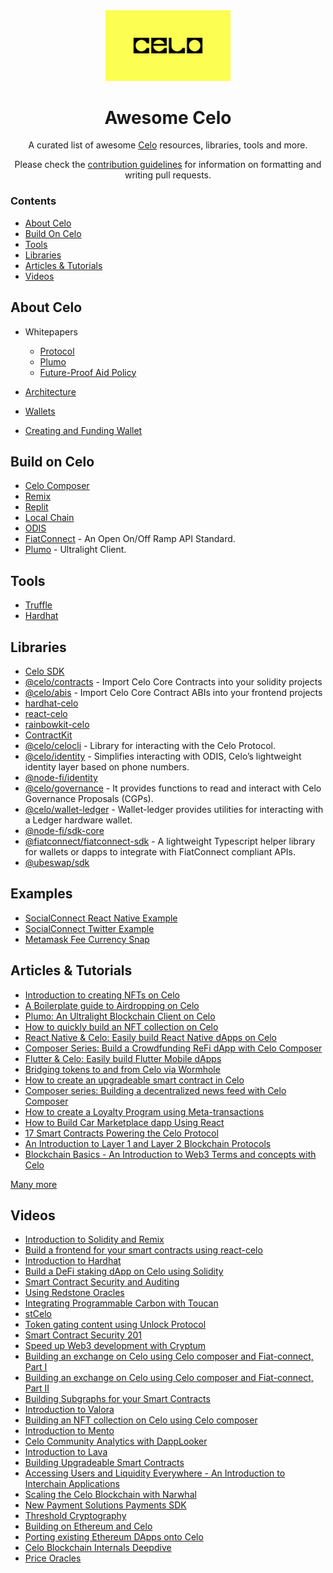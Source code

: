 <div align="center">
  <img width="200px" src="./assets/Celo_logo.jpg" />
  <br>

  <h1 align="center">Awesome Celo</h1>
  <p align="center">A curated list of awesome <a href="https://docs.celo.org/">Celo</a> resources, libraries, tools and more.</p>
  <p align="center">Please check the <a href="CONTRIBUTING.md">contribution guidelines</a> for information on formatting and writing pull requests.</p>
  
</div>

### Contents

-   [About Celo](#about-celo)
-   [Build On Celo](#build-on-celo)
-   [Tools](#tools)
-   [Libraries](#libraries)
-   [Articles & Tutorials](#articles--tutorials)
-   [Videos](#videos)

## About Celo

-   Whitepapers

    -   [Protocol](https://celo.org/papers/whitepaper)
    -   [Plumo](https://celo.org/papers/plumo)
    -   [Future-Proof Aid Policy](https://celo.org/papers/future-proof-aid)

-   [Architecture](https://docs.celo.org/general/architecture)
-   [Wallets](https://docs.celo.org/wallet)
-   [Creating and Funding Wallet](https://docs.celo.org/developer/setup/wallet)

## Build on Celo

-   [Celo Composer](https://github.com/celo-org/celo-composer)
-   [Remix](https://docs.celo.org/developer/deploy/remix)
-   [Replit](https://docs.celo.org/developer/setup/replit)
-   [Local Chain](https://docs.celo.org/developer/setup/development-chain)
-   [ODIS](https://github.com/celo-org/celo-monorepo/tree/master/packages/phone-number-privacy)
-   [FiatConnect](https://fiatconnect.org/) - An Open On/Off Ramp API Standard.
-   [Plumo](https://docs.celo.org/protocol/plumo) - Ultralight Client.

## Tools

-   [Truffle](https://docs.celo.org/developer/deploy/truffle)
-   [Hardhat](https://docs.celo.org/developer/deploy/hardhat)

## Libraries

-   [Celo SDK](https://celo-sdk-docs.readthedocs.io/en/latest/)
-   [@celo/contracts](https://www.npmjs.com/package/@celo/contracts) - Import Celo Core Contracts into your solidity projects
-   [@celo/abis](https://www.npmjs.com/package/@celo/abis) - Import Celo Core Contract ABIs into your frontend projects
-   [hardhat-celo](https://docs.celo.org/developer/verify/hardhat)
-   [react-celo](https://docs.celo.org/developer/react-celo)
-   [rainbowkit-celo](https://docs.celo.org/developer/rainbowkit-celo)
-   [ContractKit](https://docs.celo.org/developer/contractkit)
-   [@celo/celocli](https://www.npmjs.com/package/@celo/celocli) - Library for interacting with the Celo Protocol.
-   [@celo/identity](https://www.npmjs.com/package/@celo/identity) - Simplifies interacting with ODIS, Celo’s lightweight identity layer based on phone numbers.
-   [@node-fi/identity](https://www.npmjs.com/package/@node-fi/identity)
-   [@celo/governance](https://www.npmjs.com/package/@celo/governance) - It provides functions to read and interact with Celo Governance Proposals (CGPs).
-   [@celo/wallet-ledger](https://www.npmjs.com/package/@celo/wallet-ledger) - Wallet-ledger provides utilities for interacting with a Ledger hardware wallet.
-   [@node-fi/sdk-core](https://www.npmjs.com/package/@node-fi/sdk-core)
-   [@fiatconnect/fiatconnect-sdk](https://www.npmjs.com/package/@fiatconnect/fiatconnect-sdk) - A lightweight Typescript helper library for wallets or dapps to integrate with FiatConnect compliant APIs.
-   [@ubeswap/sdk](https://www.npmjs.com/package/@ubeswap/sdk)

## Examples

-   [SocialConnect React Native Example](https://github.com/celo-org/SocialConnect-ReactNative-Demo)
-   [SocialConnect Twitter Example](https://github.com/celo-org/SocialConnect-Twitter-Server-Side)
-   [Metamask Fee Currency Snap](https://github.com/celo-org/gas-snap)

## Articles & Tutorials

-   [Introduction to creating NFTs on Celo](https://developers.celo.org/introduction-to-creating-nfts-on-celo-eb7240a71cc0)
-   [A Boilerplate guide to Airdropping on Celo](https://developers.celo.org/a-boilerplate-guide-to-airdropping-on-celo-ea7905754ff)
-   [Plumo: An Ultralight Blockchain Client on Celo](https://developers.celo.org/plumo-an-ultralight-blockchain-client-on-celo-471577cbaef1)
-   [How to quickly build an NFT collection on Celo](https://developers.celo.org/how-to-quickly-build-an-nft-collection-on-celo-c79dd276b442)
-   [React Native & Celo: Easily build React Native dApps on Celo](https://developers.celo.org/celo-composer-react-native-easily-build-react-native-dapps-on-celo-bdc57080772f)
-   [Composer Series: Build a Crowdfunding ReFi dApp with Celo Composer](https://developers.celo.org/composer-series-build-a-crowdfunding-refi-dapp-with-celo-composer-d1a169f8a78d)
-   [Flutter & Celo: Easily build Flutter Mobile dApps](https://developers.celo.org/flutter-celo-easily-build-flutter-mobile-dapps-6f1bab7dee65)
-   [Bridging tokens to and from Celo via Wormhole](https://developers.celo.org/bridging-token-to-and-from-celo-via-wormhole-83cae48dfcff)
-   [How to create an upgradeable smart contract in Celo](https://developers.celo.org/how-to-create-an-upgradeable-smart-contract-in-celo-52ae4fa8681d)
-   [Composer series: Building a decentralized news feed with Celo Composer](https://developers.celo.org/composer-series-building-a-decentralized-news-feed-with-celo-composer-a85b25027609)
-   [How to create a Loyalty Program using Meta-transactions](https://developers.celo.org/how-to-create-a-loyalty-program-using-meta-transactions-686ae036b976)
-   [How to Build Car Marketplace dapp Using React](https://docs.celo.org/blog/tutorials/how-to-build-car-marketplace-dapp-with-react)
-   [17 Smart Contracts Powering the Celo Protocol](https://docs.celo.org/blog/tutorials/17-smart-contracts-powering-the-celo-protocol)
-   [An Introduction to Layer 1 and Layer 2 Blockchain Protocols](https://docs.celo.org/blog/tutorials/an-introduction-to-layer-1-and-layer-2-blockchain-protocols)
-   [Blockchain Basics - An Introduction to Web3 Terms and concepts with Celo](https://docs.celo.org/blog/tutorials/blockchain-basics-an-introduction-to-web3-terms-and-concepts-with-celo)

[Many more](https://docs.celo.org/tutorials)

## Videos

-   [Introduction to Solidity and Remix](https://www.youtube.com/watch?v=jr_P-26SdbE&list=PLsQbsop73cfH5QYX9Olfw1fwu0rz3Slyj&index=4)
-   [Build a frontend for your smart contracts using react-celo](https://www.youtube.com/watch?v=3BT0sjXW1Uw&list=PLsQbsop73cfH5QYX9Olfw1fwu0rz3Slyj&index=5)
-   [Introduction to Hardhat](https://www.youtube.com/watch?v=W7nGdHKcIFw&list=PLsQbsop73cfH5QYX9Olfw1fwu0rz3Slyj&index=6)
-   [Build a DeFi staking dApp on Celo using Solidity](https://www.youtube.com/watch?v=ke5OPItFaOQ&list=PLsQbsop73cfH5QYX9Olfw1fwu0rz3Slyj&index=7)
-   [Smart Contract Security and Auditing](https://www.youtube.com/watch?v=CxIzZmG2bBI&list=PLsQbsop73cfH5QYX9Olfw1fwu0rz3Slyj&index=8)
-   [Using Redstone Oracles](https://www.youtube.com/watch?v=1Q9hBKasDTQ&list=PLsQbsop73cfH5QYX9Olfw1fwu0rz3Slyj&index=9)
-   [Integrating Programmable Carbon with Toucan](https://www.youtube.com/watch?v=Y0-hzz_QbKg&list=PLsQbsop73cfH5QYX9Olfw1fwu0rz3Slyj&index=10)
-   [stCelo](https://www.youtube.com/watch?v=0PL31bwzdKA&list=PLsQbsop73cfH5QYX9Olfw1fwu0rz3Slyj&index=11)
-   [Token gating content using Unlock Protocol](https://www.youtube.com/watch?v=B2O6FcgvXAI&list=PLsQbsop73cfH5QYX9Olfw1fwu0rz3Slyj&index=12)
-   [Smart Contract Security 201](https://www.youtube.com/watch?v=HIEcAXshU8U&list=PLsQbsop73cfH5QYX9Olfw1fwu0rz3Slyj&index=13)
-   [Speed up Web3 development with Cryptum](https://www.youtube.com/watch?v=3msnSENNPQI&list=PLsQbsop73cfH5QYX9Olfw1fwu0rz3Slyj&index=14)
-   [Building an exchange on Celo using Celo composer and Fiat-connect, Part I](https://www.youtube.com/watch?v=O6DjaYFGLmE&list=PLsQbsop73cfH5QYX9Olfw1fwu0rz3Slyj&index=15)
-   [Building an exchange on Celo using Celo composer and Fiat-connect, Part II](https://www.youtube.com/watch?v=xxLWRUmAKvs&list=PLsQbsop73cfH5QYX9Olfw1fwu0rz3Slyj&index=16)
-   [Building Subgraphs for your Smart Contracts](https://www.youtube.com/watch?v=aQlkYoliLVc&list=PLsQbsop73cfH5QYX9Olfw1fwu0rz3Slyj&index=17)
-   [Introduction to Valora](https://www.youtube.com/watch?v=foamzu62nZk&list=PLsQbsop73cfH5QYX9Olfw1fwu0rz3Slyj&index=18)
-   [Building an NFT collection on Celo using Celo composer](https://www.youtube.com/watch?v=hf5gTAQ8G10&list=PLsQbsop73cfH5QYX9Olfw1fwu0rz3Slyj&index=19)
-   [Introduction to Mento](https://www.youtube.com/watch?v=nexL5KgSj5k&list=PLsQbsop73cfH5QYX9Olfw1fwu0rz3Slyj&index=20)
-   [Celo Community Analytics with DappLooker](https://www.youtube.com/watch?v=QwaFqVxM9CM&list=PLsQbsop73cfH5QYX9Olfw1fwu0rz3Slyj&index=21)
-   [Introduction to Lava](https://www.youtube.com/watch?v=uWFV8tCmvdM&list=PLsQbsop73cfH5QYX9Olfw1fwu0rz3Slyj&index=22)
-   [Building Upgradeable Smart Contracts](https://www.youtube.com/watch?v=bnN_xyLZiXw&list=PLsQbsop73cfH5QYX9Olfw1fwu0rz3Slyj&index=23)
-   [Accessing Users and Liquidity Everywhere - An Introduction to Interchain Applications](https://www.youtube.com/watch?v=g24aJYKGfmc)
-   [Scaling the Celo Blockchain with Narwhal](https://www.youtube.com/watch?v=XP41IsXCUrw)
-   [New Payment Solutions Payments SDK](https://www.youtube.com/watch?v=wxa93DjhcgY)
-   [Threshold Cryptography](https://www.youtube.com/watch?v=YrkOPwg6V20)
-   [Building on Ethereum and Celo](https://www.youtube.com/watch?v=A62tXBeRqCQ)
-   [Porting existing Ethereum DApps onto Celo](https://www.youtube.com/watch?v=C6_8tze5Bw8)
-   [Celo Blockchain Internals Deepdive](https://www.youtube.com/watch?v=FhXCenm1Yok)
-   [Price Oracles](https://www.youtube.com/watch?v=WLtFSJ1lPc4)
